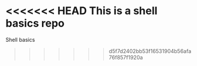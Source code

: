 <<<<<<< HEAD
This is a shell basics repo
=======
Shell basics
>>>>>>> d5f7d2402bb53f16531904b56afa76f857f1920a
